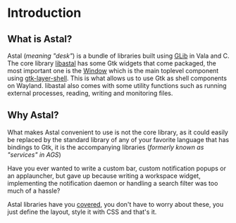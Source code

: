 # Introduction

## What is Astal?

Astal (_meaning "desk"_) is a bundle of libraries built using [GLib](https://docs.gtk.org/glib/) in Vala and C.
The core library [libastal](https://aylur.github.io/libastal) has some Gtk widgets that come packaged,
the most important one is the [Window](https://aylur.github.io/libastal/class.Window.html) which is the main toplevel component using [gtk-layer-shell](https://github.com/wmww/gtk-layer-shell).
This is what allows us to use Gtk as shell components on Wayland.
libastal also comes with some utility functions such as running external processes,
reading, writing and monitoring files.

## Why Astal?

What makes Astal convenient to use is not the core library, as it could easily be replaced
by the standard library of any of your favorite language that has bindings to Gtk, it is the
accompanying libraries (_formerly known as "services" in AGS_)

Have you ever wanted to write a custom bar, custom notification popups
or an applauncher, but gave up because writing a workspace widget,
implementing the notification daemon or handling a search filter was too much of a hassle?

Astal libraries have you [covered](/libraries/references), you don't have to worry about these,
you just define the layout, style it with CSS and that's it.
